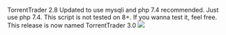 TorrentTrader 2.8 Updated to use mysqli and php 7.4 recommended. Just use php 7.4. This script is not tested on 8+. If you wanna test it, feel free. This release is now named TorrentTrader 3.0
![](gitimage/1.jpg)
